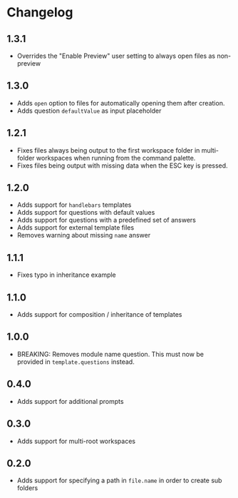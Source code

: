 # Changelog

## 1.3.1

- Overrides the "Enable Preview" user setting to always open files as non-preview

## 1.3.0

- Adds `open` option to files for automatically opening them after creation.
- Adds question `defaultValue` as input placeholder

## 1.2.1

- Fixes files always being output to the first workspace folder in multi-folder workspaces when running from the command palette.
- Fixes files being output with missing data when the ESC key is pressed.

## 1.2.0

- Adds support for `handlebars` templates
- Adds support for questions with default values
- Adds support for questions with a predefined set of answers
- Adds support for external template files
- Removes warning about missing `name` answer

## 1.1.1

- Fixes typo in inheritance example

## 1.1.0

- Adds support for composition / inheritance of templates

## 1.0.0

- BREAKING: Removes module name question. This must now be provided in `template.questions` instead.

## 0.4.0

- Adds support for additional prompts

## 0.3.0

- Adds support for multi-root workspaces

## 0.2.0

- Adds support for specifying a path in `file.name` in order to create sub folders
